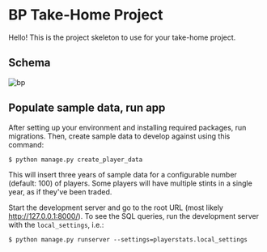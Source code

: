 # BP Take-Home Project

Hello! This is the project skeleton to use for your take-home project.

## Schema

![bp](https://user-images.githubusercontent.com/96007/85434011-39c27f80-b53a-11ea-9e02-2ce84c2cb0b2.png)


## Populate sample data, run app

After setting up your environment and installing required packages, run migrations. Then, create sample data to develop against using this command:

```shell script
$ python manage.py create_player_data
```

This will insert three years of sample data for a configurable number (default: 100) of players.
Some players will have multiple stints in a single year, as if they've been traded.

Start the development server and go to the root URL (most likely http://127.0.0.1:8000/). To see the SQL queries, run the development server with the `local_settings`, i.e.:

```shell script
$ python manage.py runserver --settings=playerstats.local_settings
```

